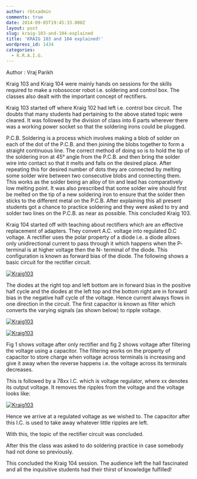 ```yaml
---
author: rbtxadmin
comments: true
date: 2014-09-05T19:45:33.000Z
layout: post
slug: kraig-103-and-104-explained
title: 'KRAIG 103 and 104 explained!'
wordpress_id: 1434
categories:
  - K.R.A.I.G.
---
```


Author : Vraj Parikh

Kraig 103 and Kraig 104 were mainly hands on sessions for the skills required to make a robosoccer robot i.e. soldering and control box. The classes also dealt with the important concept of rectifiers.

Kraig 103 started off where Kraig 102 had left i.e. control box circuit. The doubts that many students had pertaining to the above stated topic were cleared. It was followed by the division of class into 6 parts wherever there was a working power socket so that the soldering irons could be plugged.

P.C.B. Soldering is a process which involves making a blob of solder on each of the dot of the P.C.B. and then joining the blobs together to form a straight continuous line. The correct method of doing so is to hold the tip of the soldering iron at 45° angle from the P.C.B. and then bring the solder wire into contact so that it melts and falls on the desired place. After repeating this for desired number of dots they are connected by melting some solder wire between two consecutive blobs and connecting them. This works as the solder being an alloy of tin and lead has comparatively low melting point. It was also prescribed that some solder wire should first be melted on the tip of a new soldering iron to ensure that the solder then sticks to the different metal on the P.C.B. After explaining this all present students got a chance to practice soldering and they were asked to try and solder two lines on the P.C.B. as near as possible. This concluded Kraig 103.

Kraig 104 started off with teaching about rectifiers which are an effective replacement of adapters. They convert A.C. voltage into regulated D.C voltage. A rectifier uses the polar property of a diode i.e. a diode allows only unidirectional current to pass through it which happens when the P- terminal is at higher voltage then the N- terminal of the diode. This configuration is known as forward bias of the diode. The following shows a basic circuit for the rectifier circuit.

[![Kraig103](http://robotix.in/blog/wp-content/uploads/2014/09/Kraig103.png)](http://robotix.in/blog/wp-content/uploads/2014/09/Kraig103.png)

The diodes at the right top and left bottom are in forward bias in the positive half cycle and the diodes at the left top and the bottom right are in forward bias in the negative half cycle of the voltage. Hence current always flows in one direction in the circuit. The first capacitor is known as filter which converts the varying signals (as shown below) to ripple voltage.

[![Kraig103](http://robotix.in/blog/wp-content/uploads/2014/09/Kraig1031.png)](http://robotix.in/blog/wp-content/uploads/2014/09/Kraig1031.png)

[![Kraig103](http://robotix.in/blog/wp-content/uploads/2014/09/Kraig1032.png)](http://robotix.in/blog/wp-content/uploads/2014/09/Kraig1032.png)

Fig 1 shows voltage after only rectifier and fig 2 shows voltage after filtering the voltage using a capacitor. The filtering works on the property of capacitor to store charge when voltage across terminals is increasing and give it away when the reverse happens i.e. the voltage across its terminals decreases.

This is followed by a 78xx I.C. which is voltage regulator, where xx denotes its output voltage. It removes the ripples from the voltage and the voltage looks like:

[![Kraig103](http://robotix.in/blog/wp-content/uploads/2014/09/Kraig1033.png)](http://robotix.in/blog/wp-content/uploads/2014/09/Kraig1033.png)

Hence we arrive at a regulated voltage as we wished to. The capacitor after this I.C. is used to take away whatever little ripples are left.

With this,  the topic of the rectifier circuit was concluded.

After this the class was asked to do soldering practice in case somebody had not done so previously.

This concluded the Kraig 104 session. The audience left the hall fascinated and all the inquisitive students had their thirst of knowledge fulfilled!
